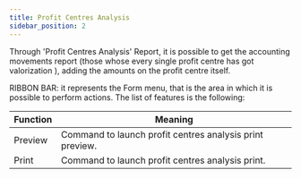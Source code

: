 ```yaml
---
title: Profit Centres Analysis
sidebar_position: 2
---
```


Through 'Profit Centres Analysis' Report, it is possible to get the accounting movements report (those whose every single profit centre has got valorization ), adding the amounts on the profit centre itself.

RIBBON BAR: it represents the Form menu, that is the area in which it is possible to perform actions. The list of features is the following:



| Function | Meaning |
| --- | --- |
| Preview | Command to launch profit centres analysis print preview. |
| Print | Command to launch profit centres analysis print. |






